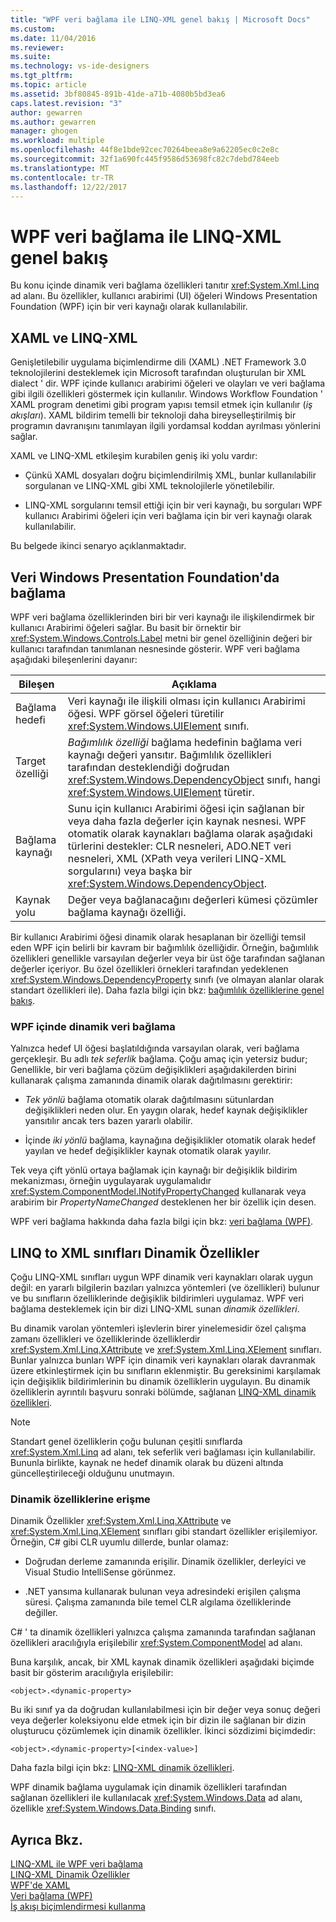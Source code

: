 ```yaml
---
title: "WPF veri bağlama ile LINQ-XML genel bakış | Microsoft Docs"
ms.custom: 
ms.date: 11/04/2016
ms.reviewer: 
ms.suite: 
ms.technology: vs-ide-designers
ms.tgt_pltfrm: 
ms.topic: article
ms.assetid: 3bf80845-891b-41de-a71b-4080b5bd3ea6
caps.latest.revision: "3"
author: gewarren
ms.author: gewarren
manager: ghogen
ms.workload: multiple
ms.openlocfilehash: 44f8e1bde92cec70264beea8e9a62205ec0c2e8c
ms.sourcegitcommit: 32f1a690fc445f9586d53698fc82c7debd784eeb
ms.translationtype: MT
ms.contentlocale: tr-TR
ms.lasthandoff: 12/22/2017
---
```

# <a name="wpf-data-binding-with-linq-to-xml-overview"></a>WPF veri bağlama ile LINQ-XML genel bakış
Bu konu içinde dinamik veri bağlama özellikleri tanıtır <xref:System.Xml.Linq> ad alanı. Bu özellikler, kullanıcı arabirimi (UI) öğeleri Windows Presentation Foundation (WPF) için bir veri kaynağı olarak kullanılabilir.  
  
## <a name="xaml-and-linq-to-xml"></a>XAML ve LINQ-XML  
 Genişletilebilir uygulama biçimlendirme dili (XAML) .NET Framework 3.0 teknolojilerini desteklemek için Microsoft tarafından oluşturulan bir XML dialect ' dir. WPF içinde kullanıcı arabirimi öğeleri ve olayları ve veri bağlama gibi ilgili özellikleri göstermek için kullanılır. Windows Workflow Foundation ' XAML program denetimi gibi program yapısı temsil etmek için kullanılır (*iş akışları*). XAML bildirim temelli bir teknoloji daha bireyselleştirilmiş bir programın davranışını tanımlayan ilgili yordamsal koddan ayrılması yönlerini sağlar.  
  
 XAML ve LINQ-XML etkileşim kurabilen geniş iki yolu vardır:  
  
-   Çünkü XAML dosyaları doğru biçimlendirilmiş XML, bunlar kullanılabilir sorgulanan ve LINQ-XML gibi XML teknolojilerle yönetilebilir.  
  
-   LINQ-XML sorgularını temsil ettiği için bir veri kaynağı, bu sorguları WPF kullanıcı Arabirimi öğeleri için veri bağlama için bir veri kaynağı olarak kullanılabilir.  
  
 Bu belgede ikinci senaryo açıklanmaktadır.  
  
## <a name="data-binding-in-the-windows-presentation-foundation"></a>Veri Windows Presentation Foundation'da bağlama  
 WPF veri bağlama özelliklerinden biri bir veri kaynağı ile ilişkilendirmek bir kullanıcı Arabirimi öğeleri sağlar. Bu basit bir örnektir bir <xref:System.Windows.Controls.Label> metni bir genel özelliğinin değeri bir kullanıcı tarafından tanımlanan nesnesinde gösterir. WPF veri bağlama aşağıdaki bileşenlerini dayanır:  
  
|Bileşen|Açıklama|  
|---------------|-----------------|  
|Bağlama hedefi|Veri kaynağı ile ilişkili olması için kullanıcı Arabirimi öğesi. WPF görsel öğeleri türetilir <xref:System.Windows.UIElement> sınıfı.|  
|Target özelliği|*Bağımlılık özelliği* bağlama hedefinin bağlama veri kaynağı değeri yansıtır. Bağımlılık özellikleri tarafından desteklendiği doğrudan <xref:System.Windows.DependencyObject> sınıfı, hangi <xref:System.Windows.UIElement> türetir.|  
|Bağlama kaynağı|Sunu için kullanıcı Arabirimi öğesi için sağlanan bir veya daha fazla değerler için kaynak nesnesi. WPF otomatik olarak kaynakları bağlama olarak aşağıdaki türlerini destekler: CLR nesneleri, ADO.NET veri nesneleri, XML (XPath veya verileri LINQ-XML sorgularını) veya başka bir <xref:System.Windows.DependencyObject>.|  
|Kaynak yolu|Değer veya bağlanacağını değerleri kümesi çözümler bağlama kaynağı özelliği.|  
  
 Bir kullanıcı Arabirimi öğesi dinamik olarak hesaplanan bir özelliği temsil eden WPF için belirli bir kavram bir bağımlılık özelliğidir. Örneğin, bağımlılık özellikleri genellikle varsayılan değerler veya bir üst öğe tarafından sağlanan değerler içeriyor. Bu özel özellikleri örnekleri tarafından yedeklenen <xref:System.Windows.DependencyProperty> sınıfı (ve olmayan alanlar olarak standart özellikleri ile). Daha fazla bilgi için bkz: [bağımlılık özelliklerine genel bakış](/dotnet/framework/wpf/advanced/dependency-properties-overview).  
  
### <a name="dynamic-data-binding-in-wpf"></a>WPF içinde dinamik veri bağlama  
 Yalnızca hedef UI öğesi başlatıldığında varsayılan olarak, veri bağlama gerçekleşir. Bu adlı *tek seferlik* bağlama. Çoğu amaç için yetersiz budur; Genellikle, bir veri bağlama çözüm değişiklikleri aşağıdakilerden birini kullanarak çalışma zamanında dinamik olarak dağıtılmasını gerektirir:  
  
-   *Tek yönlü* bağlama otomatik olarak dağıtılmasını sütunlardan değişiklikleri neden olur. En yaygın olarak, hedef kaynak değişiklikler yansıtılır ancak ters bazen yararlı olabilir.  
  
-   İçinde *iki yönlü* bağlama, kaynağına değişiklikler otomatik olarak hedef yayılan ve hedef değişiklikler kaynak otomatik olarak yayılır.  
  
 Tek veya çift yönlü ortaya bağlamak için kaynağı bir değişiklik bildirim mekanizması, örneğin uygulayarak uygulamalıdır <xref:System.ComponentModel.INotifyPropertyChanged> kullanarak veya arabirim bir *PropertyNameChanged* desteklenen her bir özellik için desen.  
  
 WPF veri bağlama hakkında daha fazla bilgi için bkz: [veri bağlama (WPF)](/dotnet/framework/wpf/data/data-binding-wpf).  
  
## <a name="dynamic-properties-in-linq-to-xml-classes"></a>LINQ to XML sınıfları Dinamik Özellikler  
 Çoğu LINQ-XML sınıfları uygun WPF dinamik veri kaynakları olarak uygun değil: en yararlı bilgilerin bazıları yalnızca yöntemleri (ve özellikleri) bulunur ve bu sınıfların özelliklerinde değişiklik bildirimleri uygulamaz. WPF veri bağlama desteklemek için bir dizi LINQ-XML sunan *dinamik özellikleri*.  
  
 Bu dinamik varolan yöntemleri işlevlerin birer yinelemesidir özel çalışma zamanı özellikleri ve özelliklerinde özelliklerdir <xref:System.Xml.Linq.XAttribute> ve <xref:System.Xml.Linq.XElement> sınıfları. Bunlar yalnızca bunları WPF için dinamik veri kaynakları olarak davranmak üzere etkinleştirmek için bu sınıfların eklenmiştir. Bu gereksinimi karşılamak için değişiklik bildirimlerinin bu dinamik özelliklerin uygulayın. Bu dinamik özelliklerin ayrıntılı başvuru sonraki bölümde, sağlanan [LINQ-XML dinamik özellikleri](../designers/linq-to-xml-dynamic-properties.md).  
  
> [!NOTE]
>  Standart genel özelliklerin çoğu bulunan çeşitli sınıflarda <xref:System.Xml.Linq> ad alanı, tek seferlik veri bağlaması için kullanılabilir. Bununla birlikte, kaynak ne hedef dinamik olarak bu düzeni altında güncelleştirileceği olduğunu unutmayın.  
  
### <a name="accessing-dynamic-properties"></a>Dinamik özelliklerine erişme  
 Dinamik Özellikler <xref:System.Xml.Linq.XAttribute> ve <xref:System.Xml.Linq.XElement> sınıfları gibi standart özellikler erişilemiyor. Örneğin, C# gibi CLR uyumlu dillerde, bunlar olamaz:  
  
-   Doğrudan derleme zamanında erişilir. Dinamik özellikler, derleyici ve Visual Studio IntelliSense görünmez.  
  
-   .NET yansıma kullanarak bulunan veya adresindeki erişilen çalışma süresi. Çalışma zamanında bile temel CLR algılama özelliklerinde değiller.  
  
 C# ' ta dinamik özellikleri yalnızca çalışma zamanında tarafından sağlanan özellikleri aracılığıyla erişilebilir <xref:System.ComponentModel> ad alanı.  
  
 Buna karşılık, ancak, bir XML kaynak dinamik özellikleri aşağıdaki biçimde basit bir gösterim aracılığıyla erişilebilir:  
  
```  
<object>.<dynamic-property>  
```  
  
 Bu iki sınıf ya da doğrudan kullanılabilmesi için bir değer veya sonuç değeri veya değerler koleksiyonu elde etmek için bir dizin ile sağlanan bir dizin oluşturucu çözümlemek için dinamik özellikler. İkinci sözdizimi biçimdedir:  
  
```  
<object>.<dynamic-property>[<index-value>]  
```  
  
 Daha fazla bilgi için bkz: [LINQ-XML dinamik özellikleri](../designers/linq-to-xml-dynamic-properties.md).  
  
 WPF dinamik bağlama uygulamak için dinamik özellikleri tarafından sağlanan özellikleri ile kullanılacak <xref:System.Windows.Data> ad alanı, özellikle <xref:System.Windows.Data.Binding> sınıfı.  
  
## <a name="see-also"></a>Ayrıca Bkz.  
 [LINQ-XML ile WPF veri bağlama](../designers/wpf-data-binding-with-linq-to-xml.md)   
 [LINQ-XML Dinamik Özellikler](../designers/linq-to-xml-dynamic-properties.md)   
 [WPF'de XAML](/dotnet/framework/wpf/advanced/xaml-in-wpf)   
 [Veri bağlama (WPF)](/dotnet/framework/wpf/data/data-binding-wpf)   
 [İş akışı biçimlendirmesi kullanma](http://go.microsoft.com/fwlink/?LinkId=98685)